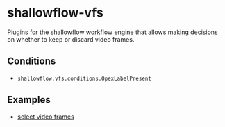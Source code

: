 # shallowflow-vfs
Plugins for the shallowflow workflow engine that allows making decisions on 
whether to keep or discard video frames.

## Conditions

* `shallowflow.vfs.conditions.OpexLabelPresent`


## Examples

* [select video frames](examples/select_video_frames.py)
